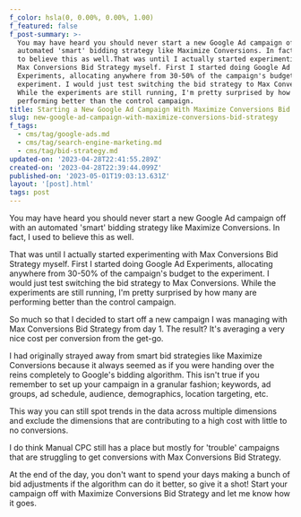 ```yaml
---
f_color: hsla(0, 0.00%, 0.00%, 1.00)
f_featured: false
f_post-summary: >-
  You may have heard you should never start a new Google Ad campaign off with an
  automated 'smart' bidding strategy like Maximize Conversions. In fact, I used
  to believe this as well.That was until I actually started experimenting with
  Max Conversions Bid Strategy myself. First I started doing Google Ad
  Experiments, allocating anywhere from 30-50% of the campaign's budget to the
  experiment. I would just test switching the bid strategy to Max Conversions.
  While the experiments are still running, I'm pretty surprised by how many are
  performing better than the control campaign.
title: Starting a New Google Ad Campaign With Maximize Conversions Bid Strategy?
slug: new-google-ad-campaign-with-maximize-conversions-bid-strategy
f_tags:
  - cms/tag/google-ads.md
  - cms/tag/search-engine-marketing.md
  - cms/tag/bid-strategy.md
updated-on: '2023-04-28T22:41:55.289Z'
created-on: '2023-04-28T22:39:44.099Z'
published-on: '2023-05-01T19:03:13.631Z'
layout: '[post].html'
tags: post
---
```


You may have heard you should never start a new Google Ad campaign off with an automated 'smart' bidding strategy like Maximize Conversions. In fact, I used to believe this as well.

That was until I actually started experimenting with Max Conversions Bid Strategy myself. First I started doing Google Ad Experiments, allocating anywhere from 30-50% of the campaign's budget to the experiment. I would just test switching the bid strategy to Max Conversions. While the experiments are still running, I'm pretty surprised by how many are performing better than the control campaign.

So much so that I decided to start off a new campaign I was managing with Max Conversions Bid Strategy from day 1. The result? It's averaging a very nice cost per conversion from the get-go.

I had originally strayed away from smart bid strategies like Maximize Conversions because it always seemed as if you were handing over the reins completely to Google's bidding algorithm. This isn't true if you remember to set up your campaign in a granular fashion; keywords, ad groups, ad schedule, audience, demographics, location targeting, etc.

This way you can still spot trends in the data across multiple dimensions and exclude the dimensions that are contributing to a high cost with little to no conversions.

I do think Manual CPC still has a place but mostly for 'trouble' campaigns that are struggling to get conversions with Max Conversions Bid Strategy.

At the end of the day, you don't want to spend your days making a bunch of bid adjustments if the algorithm can do it better, so give it a shot! Start your campaign off with Maximize Conversions Bid Strategy and let me know how it goes.
